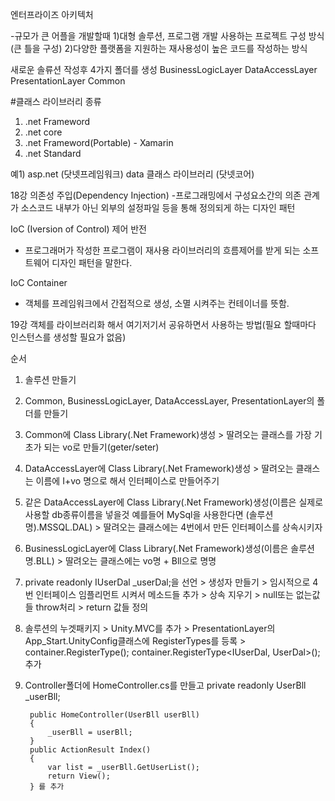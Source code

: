 
엔터프라이즈 아키텍처

-규모가 큰 어플을 개발할때
1)대형 솔루션, 프로그램 개발 사용하는 프로젝트 구성 방식(큰 틀을 구성)
2)다양한 플랫폼을 지원하는 재사용성이 높은 코드를 작성하는 방식

새로운 솔류션 작성후 4가지 폴더를 생성
BusinessLogicLayer
DataAccessLayer
PresentationLayer
Common

#클래스 라이브러리 종류
1) .net Frameword
2) .net core
3) .net Frameword(Portable) - Xamarin
4) .net Standard

예1)
asp.net (닷넷프레임워크)
data 클래스 라이브러리 (닷넷코어)


18강
의존성 주입(Dependency Injection)
-프로그래밍에서 구성요소간의 의존 관계가 소스코드 내부가 아닌 외부의 설정파일
등을 통해 정의되게 하는 디자인 패턴

IoC (Iversion of Control)
제어 반전
- 프로그래머가 작성한 프로그램이 재사용 라이브러리의 흐름제어를 받게 되는 소프트웨어 
디자인 패턴을 말한다.

IoC Container
- 객체를 프레임워크에서 간접적으로 생성, 소멸 시켜주는 컨테이너를 뜻함.

19강
객체를 라이브러리화 해서 여기저기서 공유하면서 사용하는 방법(필요 할때마다 인스턴스를 생성할 필요가 없음)

순서
1. 솔루션 만들기
2. Common, BusinessLogicLayer, DataAccessLayer, PresentationLayer의 폴더를 만들기
3. Common에 Class Library(.Net Framework)생성 > 딸려오는 클래스를 가장 기초가 되는 vo로 만들기(geter/seter)
4. DataAccessLayer에 Class Library(.Net Framework)생성 > 딸려오는 클래스는 이름에 I+vo 명으로 해서 인터페이스로 만들어주기
5. 같은 DataAccessLayer에 Class Library(.Net Framework)생성(이름은 실제로 사용할 db종류이름을 넣을것 예를들어 MySql을 사용한다면 (솔루션명).MSSQL.DAL) > 딸려오는 클래스에는 4번에서 만든 인터페이스를 상속시키자
6. BusinessLogicLayer에 Class Library(.Net Framework)생성(이름은 솔루션명.BLL) >
딸려오는 클래스에는  vo명 + Bll으로 명명
7. private readonly IUserDal _userDal;을 선언 > 생성자 만들기 > 임시적으로 4번 인터페이스 임플리먼트 시켜서 메소드들 추가 > 상속 지우기 > null또는 없는값들 throw처리 > return 값들 정의
8. 솔루션의 누겟패키지 > Unity.MVC를 추가 > PresentationLayer의 App_Start.UnityConfig클래스에 RegisterTypes를 등록 > 
    container.RegisterType<UserBll>();
    container.RegisterType<IUserDal, UserDal>(); 추가
9. Controller폴더에 HomeController.cs를 만들고 
 private readonly UserBll _userBll;

        public HomeController(UserBll userBll)
        {
            _userBll = userBll;
        }
        public ActionResult Index()
        {
            var list = _userBll.GetUserList();
            return View();
        } 를 추가